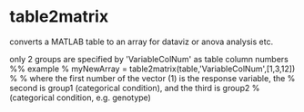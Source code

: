 # table2matrix
converts a MATLAB table to an array for dataviz or anova analysis etc.

only 2 groups are specified by 'VariableColNum' as table column numbers
%% example 
% myNewArray = table2matrix(table,'VariableColNum',[1,3,12])
% 
% where the first number of the vector (1) is the response variable, the
% second is group1 (categorical condition), and the third is group2
% (categorical condition, e.g. genotype)

